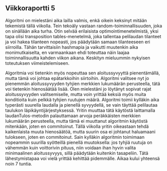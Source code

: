 ## Viikkoraportti 5

Algoritmi on mielestäni aika lailla valmis, enkä oikein keksinyt mitään tekemistä tällä viikolla. Tein tekoäly vastaan random-toiminnallisuuden, joka on sinällään aika turha. Otin selvää erilaisista optimointimenetelmistä, yksi tapa olisi transposition tables-menetelmä, joka tallentaa pelilaudan tilanteet ja voi hakea tilanteen nopeasti, jos päädytään samaan tilanteeseen eri siirroilla. Tähän tarvittaisiin hashmapia ja vaikutti muutenkin aika monimutkaiselta, en varmaankaan ehdi toteuttaa näin laajaa toiminnallisuutta kahden viikon aikana. Keskityn mieluummin nykyisen toteutuksen viimeistelemiseen.

Algoritmia voi tietenkin myös nopeuttaa sen aloitussyvyyttä pienentämällä, mutta tämä voi johtaa epätarkkoihin siirtoihin. Algoritmi valitsee nyt jo pienemmän aloitussyvyyden tyhjien merkkien lukumäärän perusteella, tätä voi tietenkin hienosäätää lisää. Olen mielestäni jo löytänyt sopivat rajat aloitussyvyyden valitsemiselle, mutta voin yrittää keksiä myös muita konditioita kuin pelkkä tyhjien ruutujen määrä. Algoritmi toimii kylläkin aika typerästi suurella laudalla ja pienellä syvyydellä, se vain täyttää pelilautaa taulukon läpikäyntijärjestyksessä. Yritin muuttaa tätä käytöstä laittamalla laudanTulos-metodin palauttamaan arvoja peräkkäisten merkkien lukumäärän perusteella, mutta tämä ei muuttanut algoritmin käytöstä mitenkään, joten en commitoinut. Tällä viikolla yritin oikeastaan tehdä kaikenlaista muuta hienosäätöä, mutta suurin osa ei johtanut haluamaani tulokseen, joten en commitoinut. Sain kylläkin algoritmin toimimaan nopeammin suurilla syötteillä pienellä muutoksella: jos tyhjiä ruutuja on vähemmän kuin voittorivin pituus, niin voidaan ihan hyvin valita minimaalinen aloitussyvyys, sillä päädytään kuitenkin tasapeliin. Tätä lähestymistapaa voi vielä yrittää kehittää pidemmälle. Aikaa kului yhteensä noin 7 tuntia.
